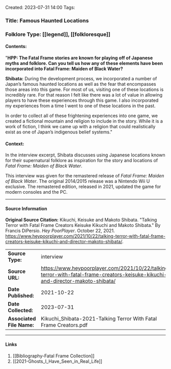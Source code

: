 Created: 2023-07-31 14:00
Tags: 

### Title:  Famous Haunted Locations
### Folklore Type:  [[legend]], [[folkloresque]]

#### Contents:
"**HPP: The Fatal Frame stories are known for playing off of Japanese myths and folklore. Can you tell us how any of these elements have been incorporated into Fatal Frame: Maiden of Black Water?**

**Shibata:** During the development process, we incorporated a number of Japan’s famous haunted locations as well as the fear that encompasses those areas into this game. For most of us, visiting one of these locations is incredibly rare. For that reason I felt like there was a lot of value in allowing players to have these experiences through this game. I also incorporated my experiences from a time I went to one of these locations in the past.

In order to collect all of these frightening experiences into one game, we created a fictional mountain and religion to include in the story. While it is a work of fiction, I think we came up with a religion that could realistically exist as one of Japan’s indigenous belief systems."

#### Context:
In the interview excerpt, Shibata discusses using Japanese locations known for their supernatural folklore as inspiration for the story and locations of _Fatal Frame: Maiden of Black Water_.

This interview was given for the remastered release of _Fatal Frame: Maiden of Black Water_.  The original 2014/2015 release was a Nintendo Wii U exclusive.  The remastered edition, released in 2021, updated the game for modern consoles and the PC.


----
#### Source Information
**Original Source Citation:**
	Kikuchi, Keisuke and Makoto Shibata. "Talking Terror with Fatal Frame Creators Keisuke Kikuchi and Makoto Shibata." By Francis DiPersio. _Hey PoorPlayer_. October 22, 2021.  https://www.heypoorplayer.com/2021/10/22/talking-terror-with-fatal-frame-creators-keisuke-kikuchi-and-director-makoto-shibata/.

| | |
| --- | --- |
| **Source Type:** | interview |
| **Source URL:** | https://www.heypoorplayer.com/2021/10/22/talking-terror-with-fatal-frame-creators-keisuke-kikuchi-and-director-makoto-shibata/ |
| **Date Published:** | 2021-10-22 |
| **Date Collected:** | 2023-07-31 |
| **Associated File Name:** | Kikuchi_Shibata-2021-Talking Terror With Fatal Frame Creators.pdf |

---
#### Links
1. [[Bibliography-Fatal Frame Collection]]
2. [[2021-Ghosts_I_Have_Seen_in_Real_Life]]
